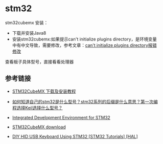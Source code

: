 # stm32 

stm32cubemx 安装：
- 下载并安装Java8
- 安装stm32cubemx:如果提示can't initialize plugins directory，是环境变量中有中文导致，需要修改，参考文章：[can't initialize plugins directory报错修改](https://blog.csdn.net/qq_42820594/article/details/103075584)

查看板子具体型号，直接看看处理器

## 参考链接
- [STM32CubeMX 下载及安装教程](https://blog.csdn.net/Brendon_Tan/article/details/107685563)
- [如何知道自己的stm32是什么型号？stm32系列的后缀是什么意思？第一次编程选择Keil选择什么型号？](https://blog.csdn.net/m0_37890834/article/details/65447576)
- [Integrated Development Environment for STM32](https://www.st.com/en/development-tools/stm32cubeide.html#get-software)

- [STM32CubeMX download](https://stm32cubemx.software.informer.com/download/#downloading)
- [DIY HID USB Keyboard Using STM32 [STM32 Tutorials] [HAL]](https://www.instructables.com/STM32-As-HID-USB-Keyboard-STM32-Tutorials/)